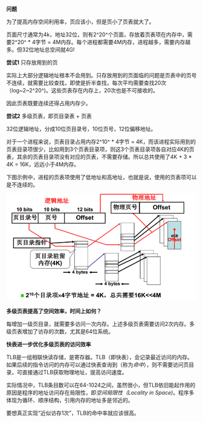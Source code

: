 **问题**

为了提高内存空间利用率，页应该小，但是页小了页表就大了。

页面尺寸通常为4k，地址32位，则有2^20^个页面，存放着页表项在内存中，需要2^20^ * 4字节 = 4M内存。每个进程都需要4M内存，进程越多，需要内存越多。但32位地址总空间就4G!

**尝试1** 只存放用到的页

实际上大部分逻辑地址根本不会用到。只存放用到的页面临的问题是页表中的页号不连续，就需要比较查找，即使是折半查找，每次平均需要查找20次（log~2~2^20^)。这些页表存在内存上，20次也是不可接收的。

因此页表既要连续还得占用内存少。

**尝试2** 多级页表，即页目录表 + 页表

32位逻辑地址，分成10位页目录号，10位页号，12位偏移地址。

对于一个进程来说，页表目录占用内存2^10^ * 4字节 = 4K，而该进程实际用到的页表目录项很少，比如用到3个页表目录项，则这3个页表目录项各自对应4K的页表，其余的页表目录项没有对应的页表，不需要存储。所以总共使用了4K + 3 * 4K = 16K，远远小于4M内存。

下图示例中，进程的页表项使用了低地址和高地址，也就是说，使用的页表项可以是不连续的。

<img src="./images/多级页表.png" style="zoom:67%;" />



**多级页表提高了空间效率，时间上如何？**

每增加一级页目录，就需要多访问一次内存。上述多级页表需要访问2次内存。多级页表增加了访存的次数，尤其是64位系统。



**快表进一步优化多级页表的访问效率**

TLB是一组相联快读存储，是寄存器。TLB（即快表），会记录最近访问的内存。如果后续的指令访问的内存可以通过快表查询到（称为*命中*），则不需要访问页目录，可直接通过TLB获取物理地址，提高访问速度。

实际情况中，TLB条目数可以在64-1024之间，虽然很小，但TLB依旧能起作用的原因是程序的地址访问存在局限性，即*空间局限性（Locality in Space)*。程序多体现为循环、顺序结构，引用内存的地址多是邻近的。

要想真正实现“近似访存1次”，TLB的命中率就应该很高。